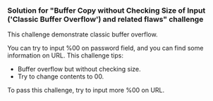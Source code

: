 ### Solution for "Buffer Copy without Checking Size of Input ('Classic Buffer Overflow') and related flaws" challenge

This challenge demonstrate classic buffer overflow.

You can try to input %00 on password field, and you can find some information on URL.
This challenge tips:
- Buffer overflow but without checking size.
- Try to change contents to 00.

To pass this challenge, try to input more %00 on URL.